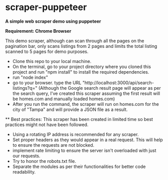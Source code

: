 # scraper-puppeteer
**A simple web scraper demo using puppeteer**

**Requirement: Chrome Browser**

This demo scraper, although can scan through all the pages on the pagination bar, only scans listings from 2 pages and limits the total listing scanned to 5 pages for demo purposes.

- Clone this repo to your local machine.
- On the terminal, go to your project directory where you cloned this project and run "npm install" to install the required dependencies.
- run "node index"
- go to your browser. type the URL "http://localhost:3000/api/search-listings?q=<Your query param>"
    (Although the Google search result page will appear as per the search query, I've created this scraper assuming the first result will be homes.com and manually loaded homes.com)
- After you run the command, the scraper will run on homes.com for the city of "Tampa" and will provide a JSON file as a result.


** Best practices:
This scraper has been created in limited time so best practices might not have been followed.
- Using a rotating IP address is recommended for any scraper.
- Set proper headers as they would appear in a real request. This will help to ensure the requests are not blocked.
- implement rate limiting to ensure the server isn't overloaded with just our requests.
- Try to honor the robots.txt file.
- Separate the modules as per their functionalities for better code readability.
